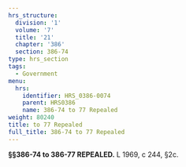 ```yaml
---
hrs_structure:
  division: '1'
  volume: '7'
  title: '21'
  chapter: '386'
  section: 386-74
type: hrs_section
tags:
  - Government
menu:
  hrs:
    identifier: HRS_0386-0074
    parent: HRS0386
    name: 386-74 to 77 Repealed
weight: 80240
title: to 77 Repealed
full_title: 386-74 to 77 Repealed
---
```

**§§386-74 to 386-77 REPEALED.** L 1969, c 244, §2c.